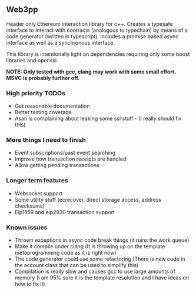 ## Web3pp

Header only Ethereum interaction library for c++. Creates a typesafe interface to interact with contracts (analogous to typechain) by means of a code generator (written in typescript). Includes a promise based async interface as well as a synchronous interface.

This library is intentionally light on dependencies requiring only some boost libraries and openssl.

**NOTE: Only tested with gcc, clang may work with some small effort. MSVC is probably further off.**

### High priority TODOs

* Get reasonable documentation
* Better testing coverage
* Asan is complaining about leaking some ssl stuff - (I really should fix this)

### More things I need to finish

* Event subscriptions/past event searching
* Improve how transaction receipts are handled
* Allow getting pending transactions

### Longer term features

* Websocket support
* Some utility stuff (ecrecover, direct storage access, address checksums)
* Eip1559 and eip2930 transaction support

### Known issues

* Thrown exceptions in async code break things (it ruins the work queue)
* Make it compile under clang (It is throwing up on the template metaprogramming code as it is right now)
* The code generator could use some refactoring (There is new code in the account class that can be used to simplify this)
* Compilation is really slow and causes gcc to use large amounts of memory (I am 95% sure it is the template resolution and I have ideas on how to fix it)